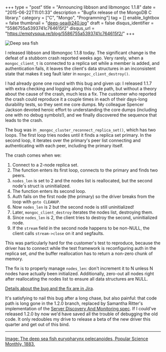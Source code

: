 +++
type = "post"
title = "Announcing libbson and libmongoc 1.1.8"
date = "2015-06-22T11:01:33"
description = "Bugfix release of the MongoDB C library."
category = ["C", "Mongo", "Programming"]
tag = []
enable_lightbox = false
thumbnail = "deep-sea@240.jpg"
draft = false
disqus_identifier = "5586755a5393741c764615f2"
disqus_url = "https://emptysqua.re/blog/5586755a5393741c764615f2/"
+++

<p><img style="display:block; margin-left:auto; margin-right:auto;" src="deep-sea.jpg" alt="Deep sea fish" title="Deep sea fish" /></p>
<p>I released libbson and libmongoc 1.1.8 today. The significant change is the defeat of a stubborn crash reported weeks ago. Very rarely, when a <code>mongoc_client_t</code> is connected to a replica set while a member is added, and authentication fails, it leaves the client's data structures in an inconsistent state that makes it seg fault later in <code>mongoc_client_destroy()</code>.</p>
<p>I had already gone one round with this bug and given up: I released 1.1.7 with extra checking and logging along this code path, but without a theory about the cause of the crash, much less a fix. The customer who reported the crash could reproduce it a couple times in each of their days-long durability tests, so they sent me core dumps. My colleague Spencer Jackson devoted heroic effort to understanding the core dumps (including one with no debug symbols!), and we finally discovered the sequence that leads to the crash.</p>
<p>The bug was in <code>_mongoc_cluster_reconnect_replica_set()</code>, which has two loops. The first loop tries nodes until it finds a replica set primary. In the second loop, it iterates over the primary's peer list connecting and authenticating with each peer, including the primary itself.</p>
<p>The crash comes when we:</p>
<ol>
<li>Connect to a 2-node replica set.</li>
<li>The function enters its first loop, connects to the primary and finds two peers.</li>
<li><code>nodes_len</code> is set to 2 and the nodes list is reallocated, but the second node's struct is uninitialized.</li>
<li>The function enters its second loop.</li>
<li>Auth fails on the first node (the primary) so the driver breaks from the loop with <code>goto CLEANUP</code>.</li>
<li>Now <code>nodes_len</code> is 2 but the second node is still uninitialized!</li>
<li>Later, <code>mongoc_client_destroy</code> iterates the nodes list, destroying them.</li>
<li>Since <code>nodes_len</code> is 2, the client tries to destroy the second, uninitialized node.</li>
<li>If the <code>stream</code> field in the second node happens to be non-NULL, the client calls <code>stream-&gt;close</code> on it and segfaults.</li>
</ol>
<p>This was particularly hard for the customer's test to reproduce, because the driver has to connect while the test framework is reconfiguring auth in the replica set, <em>and</em> the buffer reallocation has to return a non-zero chunk of memory.</p>
<p>The fix is to properly manage <code>nodes_len</code>: don't increment it to N unless N nodes have actually been initialized.
Additionally, zero-out all nodes right after reallocating the nodes list to ensure all data structures are NULL.</p>
<p><a href="https://jira.mongodb.org/browse/CDRIVER-695">Details about the bug and the fix are in Jira</a>.</p>
<p>It's satisfying to nail this bug after a long chase, but also painful: that code path is long gone in the 1.2.0 branch, replaced by Samantha Ritter's implementation of the <a href="/server-discovery-and-monitoring-in-pymongo-perl-and-c/">Server Discovery And Monitoring spec</a>. If I could've released 1.2.0 by now we'd have saved all the trouble of debugging the old code. It only redoubles my drive to release a beta of the new driver this quarter and get out of this bind.</p>
<hr />
<p><a href="https://en.wikipedia.org/wiki/File:PSM_V23_D086_The_deep_sea_fish_eurypharynx_pelecanoides.jpg">Image: The deep sea fish eurypharynx pelecanoides, Popular Science Monthly, 1883.</a></p>
